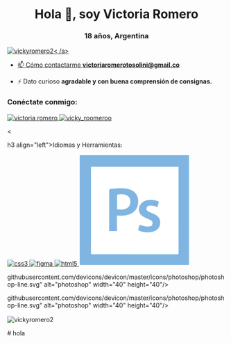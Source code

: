 <h1 align="center">Hola 👋, soy Victoria Romero</h1>
<h3 align="center">18 años, Argentina</h3>

<p align="left"> <a href="https ://github.com/ryo-ma/github-profile-trofeo"><img src="https://github-perfil-trofeo.vercel.app/?username=vickyromero2" alt="vickyromero2" />< /a> </p>

- 📫 Cómo contactarme **victoriaromerotosolini@gmail.co**

- ⚡ Dato curioso **agradable y con buena comprensión de consignas.**

<h3 align="left">Conéctate conmigo: </h3>
<p align="left">
<a href="https://linkedin.com/in/victoria romero" target="blank"><img align="center" src="https:// raw.githubusercontent.com/rahuldkjain/github-profile-readme-generator/master/src/images/icons/Social/linked-in-alt.svg" alt="victoria romero" height="30" width="40" /></ un>
<a href="https://instagram.com/vicky_roomeroo" target="blank"><img align="center" src="https://raw.githubusercontent.com/rahuldkjain/github-profile-readme-generator /master/src/images/icons/Social/instagram.svg" alt="vicky_roomeroo" height="30" width="40" /></a> </p>
<

h3 align="left">Idiomas y Herramientas:</h3>
<p align="left"> <a href="https://www.w3schools.com/css/" target="_blank" rel="noreferrer"> <img src="https://raw.githubusercontent. com/devicons/devicon/master/icons/css3/css3-original-wordmark.svg" alt="css3" width="40" height="40"/> </a> <a href="https:// www.figma.com/" target="_blank" rel="noreferrer"> <img src="https://www.vectorlogo.zone/logos/figma/figma-icon.svg" alt="figma" width= "40" height="40"/> </a> <a href="https://www.w3.org/html/" target="_blank" rel="noreferrer"> <img src="https: //raw.githubusercontent.com/devicons/devicon/master/icons/html5/html5-original-wordmark.svg" alt="html5" width="40" height="40"/> </a> <a href="https:// www.photoshop.com/en" target="_blank" rel="noreferrer"> <img src="https://raw.githubusercontent.com/devicons/devicon/master/icons/photoshop/photoshop-line.svg" alt="photoshop" ancho="40" altura="40"/> </a> </p>githubusercontent.com/devicons/devicon/master/icons/photoshop/photoshop-line.svg" alt="photoshop" width="40" height="40"/> </a> </p>githubusercontent.com/devicons/devicon/master/icons/photoshop/photoshop-line.svg" alt="photoshop" width="40" height="40"/> </a> </p>

<p><img align="center" src="https://github-readme-stats.vercel.app/api/top-langs?username=vickyromero2&show_icons=true&locale=en&layout=compact" alt="vickyromero2" /> </p>
# hola
